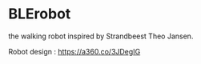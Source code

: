 # BLErobot
the walking robot inspired by Strandbeest Theo Jansen.

Robot design : https://a360.co/3JDegIG
